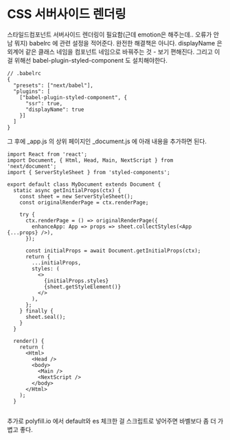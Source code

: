 # CSS 서버사이드 렌더링
스타일드컴포넌트 서버사이드 렌더링이 필요함(근데 emotion은 해주는데.. 오류가 안남 뭐지)
babelrc 에 관련 설정을 적어준다. 완전한 해결책은 아니다.
displayName 은 외계어 같은 클래스 네임을 컴포넌트 네임으로 바꿔주는 것 - 보기 편해진다.
그리고 이걸 위해선 babel-plugin-styled-component 도 설치해야한다.
```
// .babelrc
{
  "presets": ["next/babel"],
  "plugins": [
    ["babel-plugin-styled-component", {
      "ssr": true,
      "displayName": true
    }]
  ]
}
```
그 후에 _app.js 의 상위 페이지인 _document.js 에 아래 내용을 추가하면 된다.
```
import React from 'react';
import Document, { Html, Head, Main, NextScript } from 'next/document';
import { ServerStyleSheet } from 'styled-components';

export default class MyDocument extends Document {
  static async getInitialProps(ctx) {
    const sheet = new ServerStyleSheet();
    const originalRenderPage = ctx.renderPage;

    try {
      ctx.renderPage = () => originalRenderPage({
        enhanceApp: App => props => sheet.collectStyles(<App {...props} />),
      });

      const initialProps = await Document.getInitialProps(ctx);
      return {
        ...initialProps,
        styles: (
          <>
            {initialProps.styles}
            {sheet.getStyleElement()}
          </>
        ),
      };
    } finally {
      sheet.seal();
    }
  }

  render() {
    return (
      <Html>
        <Head />
        <body>
          <Main />
          <NextScript />
        </body>
      </Html>
    );
  }


```
추가로 polyfill.io 에서 
default와 es 체크한 걸 스크립트로 넣어주면 바벨보다 좀 더 가볍고 좋다.
<script src="https://polyfill.io/v3/polyfill.min.js?features=default%2Ces2015%2Ces2016%2Ces2017%2Ces2018%2Ces2019%2Ces2020%2Ces2021%2Ces2022" />
이건 body start 태그와 Main 컴포넌트 사이에 넣어주면 된다.

# get static path
는 다이나믹 라우팅일때 사용한다.
다이나믹라우팅일때 겟 스테틱 프롭스를 사용하면 무조건 같이 사용해야한다.
이때 다이나믹 페이지는 미리 뭘 만들어야할지 모른다.

export async function getStaticPaths() {
  return {
    paths: [
      { params: { id: '1' } },
      { params: { id: '2' } },
      { params: { id: '3' } }, 
    ],
    fallback: true,
  }
}
// id가 1, 2, 3인 post/1~3 을 미리 만들어주고 4번부턴 에러난다.
// 그렇다면 axios같이 비동기 이용하여 미리 만들어야 할 모든 페이지를 다 불러와서 paths값에 넣어준다.
// 사실 말도 안된다. 이렇게 할거면 그냥 getSSP 쓰자.
// 개인 블로그 같은 곳에서는 유용할지도/?
// ----
// fallback을 트루로하면 저기 적혀있지 않은게 있어도 에러가 안뜬다.
// 대신 서버사이드 렌더링이 안되는데 이걸 아래 코드로 클라이언트 랜더링을 할수 있게 잠깐 기다려주는 코드가 있다.
if (router.isFallback) {
  return <div>loading...</div>
}



```
export const getStaticProps = wrapper.getServerSideProps(async (context) => {
  const cookie = context.req ? context.req.headers.cookie : '';
  axios.defaults.headers.Cookie = '';
  if (context.req && cookie) {
    axios.defaults.headers.Cookie = cookie;
  }
  context.store.dispatch({
    type: LOAD_USER_POSTS_REQUEST,
    data: context.params.id,
  });
  context.store.dispatch({
    type: LOAD_MY_INFO_REQUEST,
  });
  context.store.dispatch({
    type: LOAD_USER_REQUEST,
    data: context.params.id,
  });
  context.store.dispatch(END);
  await context.store.sagaTask.toPromise();
  console.log('getState', context.store.getState().post.mainPosts);
  return { props: {} };
});

# date lib
moment에서 넘어가는 이유
date-fns - 불변성
dayjs - 데이터 용량

# npm run build in front
ci/cd
ㅂㅗ통 코드를 바꾸면 깃헙에 푸쉬를 하고 거기다 ci/cd 도구가 있는데 코드 테스트나 빌드 같은 것도 해준다.
중간에 에러 있으면 배포 실패했다고 알림을 보낸다.
ci/cd툴을 깃헙에 연결해두고 빌드 다 통과하면 중간에 아마존에 보내준다.
젠킨스, 트레디스ci, ?

# 파일 용량
빌드 했을때 페이지당 용량이 1메가 이하면 괜찮은데 넘어가면 코드 스플릿팅 적용 해야한다
리액트.레이지 서스펜스
람다는 서버사이드(겟 서버사이드)
검정 동그라이미는 스테틱 프롭스

# AWS 배포
- AWS는 99.99% 가동률을 보장

## 로그인
## console.aws.amazon.com
## 지역 - 서울

EC2 들어간다
인스턴스 시작 - 인스턴스 시작

애플리케이션 및 OS이미지에서 우분투 선택
인스턴스 유형에서 성능 선택
네트워크 설정 보완 그룹 생성
HTTP HTTPs 허용

새 키페어 생성
이름 적고 다운로드
잘 가지고 있어야한다.

인스턴스 시작만 있음 ㄱㄱ

이름 바꿔주소 인스턴스 상태 실행중 되면 

작업 누르고 기존 인스턴스를 기반으로 시작
난 없어서 작업 누르고 이미지 및 템플릿 누른 후 더 많은 뭐시기 함
그리고 이름 바꿔줌

# 깃헙
뉴 레포지토리
주소가 생긴다. - https://github.com/rae-han/react-next-nodebird
prepare 폴더에서 git init
git remote add origin https://github.com/rae-han/react-next-nodebird

git add .
git commit -m ""
위 두개를 합친게
git commit -am "create: prepare for aws"

git push origin main

# 소스코드 git 에 올린 이유
aws에 소스 코드를 보낼건데 aws에서 제공하는 툴로 ftp처럼 보낼수도 있고
깃을 통해서 소스코드 레포지토리를 통해서 다운을
보통은 후자로 하는 경우가 많다.

aws ec2로 돌아와서 인스턴스를 선택하고 연결을 누른다.

ssh 클라이언트 탭에 맨 아래 명령어를 복사한다.
키가 있는 곳(prepare 폴더(front, back의 상위 폴더))에서 명령어를 입력하고 yes를 입력한다.
그럼 우분투가 뜬다.

거기서 git clone 깃주소 를 한다.

# unutu에 노드 설치해야 한다.
ssh -i "react-nodebird.pem" ubuntu@ec2-3-37-86-6.ap-northeast-2.compute.amazonaws.com

리눅스 명령어
// 위에 3개는 혹시 모를 에러를 대비하기 위해 마지막 두개는 필수.
sudo apt-get update
sudo apt-get install -y build-essential
sudo apt-get install curl
curl -sL https://deb.nodesource.com/setup_10.x | sudo -E bash --
curl -sL https://deb.nodesource.com/setup_16.x | sudo -E bash --
sudo apt-get install -y nodejs

그 후 front 폴더 가서 npm i

# back 은 서버를 따로 띄워야해서 따로 해준다.
// front 와 주소가 미묘하게 다르다 
ssh -i "react-nodebird.pem" ubuntu@ec2-3-39-23-26.ap-northeast-2.compute.amazonaws.com

똑같이 해준다.
git clone https://github.com/rae-han/react-next-nodebird
sudo apt-get update
sudo apt-get install -y build-essential
sudo apt-get install curl
curl -sL https://deb.nodesource.com/setup_16.x | sudo -E bash --
sudo apt-get install -y nodejs

그리고 back폴더에서 npm i

#
ec2에 IPv4 퍼블릭 IP가 만든 서버의 주소다
처음에 ec2에서 ssh https http 허용을 해줬는데 ssh허용을 해줬기에 위 작업을 할수 있는 것이다.

#
다시 프론트로 가서 npm run build 를 해준다.

ci/cd 귀찮다 젠킨스

스케일링 할때 명령어 다 적기 귀찮다 => 도커

# 서버에 mysql 설치
sudo apt-get install -y mysql-server - 8q버전

ALTER USER 'root'@'localhost' IDENTIFIED WITH mysql_native_password by 'fogkswjd';

sudo su = root 계정으로 전환

mysql_secure_installation // 반드시 이거 하기 전에 sudo su

위에서 적은 비밀번호 입력하고
y
0 (실제는 2?)

mysql -uroot -p
비밀번호 설정한대로 됐는지 확인

나중에 비밀번호 한 번 더 바꿔줘야 한다.

#

package.json에
"start": "node app.js" 추가한다.
그 후 다시 서버에서 npm start 해준다.

sqlMessage: "Access denied for user 'root'@'localhost' (using password: YES)",

.env 가 안올라갔기 때문에 만들어줘야 한다.
vim .env
a나 i를 누르면 글자 입력 가능
a누르면 아래가 insert로 바뀐다.

다 입력하고 esc누르고
:wq ( 저장 후 종료 )

cat .env 로 파일 확인

root에서( sudo mysql_secure_installation 를 실행한 이후 해야할 것들 )
mysql -uroot -p
ALTER USER 'root'@'localhost' IDENTIFIED WITH mysql_native_password BY 'fogkswjd';

npx sequelize db:create

ALTER USER 'root'@'localhost' IDENTIFIED WITH mysql_native_password BY 'fogkswjd';
FLUSH PRIVILEGES;

# back
app.js 포트번호 3065로는 외부에서 접근이 안된다
80은 허용돼 있으니까 80으로 바꿔주자.














